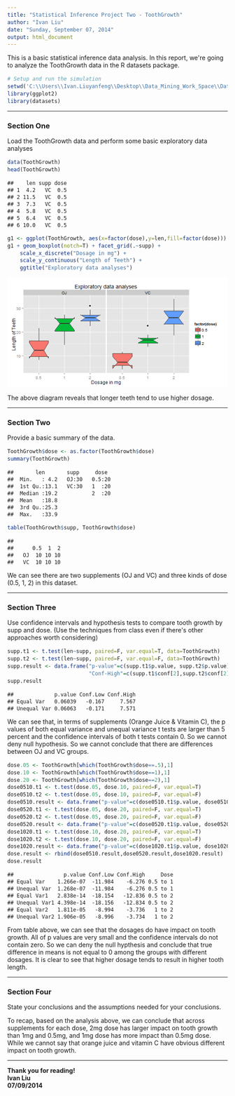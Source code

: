 ```yaml
---
title: "Statistical Inference Project Two - ToothGrowth"
author: "Ivan Liu"
date: "Sunday, September 07, 2014"
output: html_document
---
```


This is a basic statistical inference data analysis. In this report, we're going to analyze the ToothGrowth data in the R datasets package. 


```r
# Setup and run the simulation
setwd('C:\\Users\\Ivan.Liuyanfeng\\Desktop\\Data_Mining_Work_Space\\Data-Science-Statistical-Inference\\project')
library(ggplot2)
library(datasets)
```

---

### Section One
Load the ToothGrowth data and perform some basic exploratory data analyses


```r
data(ToothGrowth)
head(ToothGrowth)
```

```
##    len supp dose
## 1  4.2   VC  0.5
## 2 11.5   VC  0.5
## 3  7.3   VC  0.5
## 4  5.8   VC  0.5
## 5  6.4   VC  0.5
## 6 10.0   VC  0.5
```

```r
g1 <- ggplot(ToothGrowth, aes(x=factor(dose),y=len,fill=factor(dose)))
g1 + geom_boxplot(notch=T) + facet_grid(.~supp) + 
    scale_x_discrete("Dosage in mg") + 
    scale_y_continuous("Length of Teeth") + 
    ggtitle("Exploratory data analyses")
```

<img src="figure/unnamed-chunk-2.png" title="plot of chunk unnamed-chunk-2" alt="plot of chunk unnamed-chunk-2" style="display: block; margin: auto;" />

The above diagram reveals that longer teeth tend to use higher dosage.

---

### Section Two
Provide a basic summary of the data.


```r
ToothGrowth$dose <- as.factor(ToothGrowth$dose)
summary(ToothGrowth)
```

```
##       len       supp     dose   
##  Min.   : 4.2   OJ:30   0.5:20  
##  1st Qu.:13.1   VC:30   1  :20  
##  Median :19.2           2  :20  
##  Mean   :18.8                   
##  3rd Qu.:25.3                   
##  Max.   :33.9
```

```r
table(ToothGrowth$supp, ToothGrowth$dose)
```

```
##     
##      0.5  1  2
##   OJ  10 10 10
##   VC  10 10 10
```

We can see there are two supplements (OJ and VC) and three kinds of dose (0.5, 1, 2) in this dataset. 

---

### Section Three
Use confidence intervals and hypothesis tests to compare tooth growth by supp and dose. (Use the techniques from class even if there's other approaches worth considering)


```r
supp.t1 <- t.test(len~supp, paired=F, var.equal=T, data=ToothGrowth)
supp.t2 <- t.test(len~supp, paired=F, var.equal=F, data=ToothGrowth)
supp.result <- data.frame("p-value"=c(supp.t1$p.value, supp.t2$p.value),"Conf-Low"=c(supp.t1$conf[1],supp.t2$conf[1]),
                          "Conf-High"=c(supp.t1$conf[2],supp.t2$conf[2]), row.names=c("Equal Var","Unequal Var"))
supp.result
```

```
##             p.value Conf.Low Conf.High
## Equal Var   0.06039   -0.167     7.567
## Unequal Var 0.06063   -0.171     7.571
```

We can see that, in terms of supplements (Orange Juice & Vitamin C), the p values of both equal variance and unequal variance t tests are larger than 5 percent and the confidence intervals of both t tests contain 0. So we cannot deny null hypothesis. So we cannot conclude that there are differences between OJ and VC groups.


```r
dose.05 <- ToothGrowth[which(ToothGrowth$dose==.5),1]
dose.10 <- ToothGrowth[which(ToothGrowth$dose==1),1]
dose.20 <- ToothGrowth[which(ToothGrowth$dose==2),1]
dose0510.t1 <- t.test(dose.05, dose.10, paired=F, var.equal=T)
dose0510.t2 <- t.test(dose.05, dose.10, paired=F, var.equal=F)
dose0510.result <- data.frame("p-value"=c(dose0510.t1$p.value, dose0510.t2$p.value),"Conf-Low"=c(dose0510.t1$conf[1],dose0510.t2$conf[1]),"Conf-High"=c(dose0510.t1$conf[2],dose0510.t2$conf[2]), row.names=c("Equal Var","Unequal Var"), "Dose"="0.5 to 1")
dose0520.t1 <- t.test(dose.05, dose.20, paired=F, var.equal=T)
dose0520.t2 <- t.test(dose.05, dose.20, paired=F, var.equal=F)
dose0520.result <- data.frame("p-value"=c(dose0520.t1$p.value, dose0520.t2$p.value),"Conf-Low"=c(dose0520.t1$conf[1],dose0520.t2$conf[1]),"Conf-High"=c(dose0520.t1$conf[2],dose0520.t2$conf[2]), row.names=c("Equal Var","Unequal Var"), "Dose"="0.5 to 2")
dose1020.t1 <- t.test(dose.10, dose.20, paired=F, var.equal=T)
dose1020.t2 <- t.test(dose.10, dose.20, paired=F, var.equal=F)
dose1020.result <- data.frame("p-value"=c(dose1020.t1$p.value, dose1020.t2$p.value),"Conf-Low"=c(dose1020.t1$conf[1],dose1020.t2$conf[1]),"Conf-High"=c(dose1020.t1$conf[2],dose1020.t2$conf[2]), row.names=c("Equal Var","Unequal Var"), "Dose"="1 to 2")
dose.result <- rbind(dose0510.result,dose0520.result,dose1020.result)
dose.result
```

```
##                p.value Conf.Low Conf.High     Dose
## Equal Var    1.266e-07  -11.984    -6.276 0.5 to 1
## Unequal Var  1.268e-07  -11.984    -6.276 0.5 to 1
## Equal Var1   2.838e-14  -18.154   -12.836 0.5 to 2
## Unequal Var1 4.398e-14  -18.156   -12.834 0.5 to 2
## Equal Var2   1.811e-05   -8.994    -3.736   1 to 2
## Unequal Var2 1.906e-05   -8.996    -3.734   1 to 2
```

From table above, we can see that the dosages do have impact on tooth growth. All of p values are very small and the confidence intervals do not contain zero. So we can deny the null hypthesis and conclude that true difference in means is not equal to 0 among the groups with different dosages. It is clear to see that higher dosage tends to result in higher tooth length.


---

### Section Four
State your conclusions and the assumptions needed for your conclusions. 

To recap, based on the analysis above, we can conclude that across supplements for each dose, 2mg dose has larger impact on tooth growth than 1mg and 0.5mg, and 1mg dose has more impact than 0.5mg dose. While we cannot say that orange juice and vitamin C have obvious different impact on tooth growth.

---

<b>Thank you for reading!</b></br>
<b>Ivan Liu</b></br>
<b>07/09/2014</b></br>
